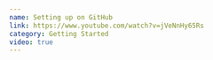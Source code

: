 ```yaml
---
name: Setting up on GitHub
link: https://www.youtube.com/watch?v=jVeNnHy65Rs
category: Getting Started
video: true
---
```

